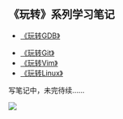
## 《玩转》系列学习笔记

- [《玩转GDB》](/玩转GDB/README.md)
<!-- - [《玩转LLDB》](/玩转LLDB/README.md) -->
- [《玩转Git》](/玩转Git/README.md)
- [《玩转Vim》](/玩转Vim/README.md)
- [《玩转Linux》](/玩转Linux/README.md)

写笔记中，未完待续……

![](https://cdn.jsdelivr.net/gh/HanxuLiu/CDN1/img/2023/202311082108424.gif)

